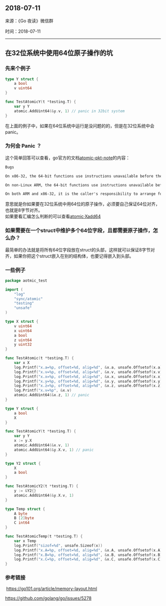 ## 2018-07-11

来源：《Go 夜读》微信群

时间：2018-07-11

----

## 在32位系统中使用64位原子操作的坑

### 先来个例子
```go
type Y struct {
	a bool
	v uint64
}

func TestAtomicY(t *testing.T) {
	var y Y
	atomic.AddUint64(&y.v, 1) // panic in 32bit system
}
```

在上面的例子中，如果在64位系统中运行是没问题的的，但是在32位系统中会panic。

### 为何会 Panic ？
这个简单回答可以查看，go官方的文档[atomic-pkt-note](https://golang.google.cn/pkg/sync/atomic/#pkg-note-BUG)的内容：  
```html
Bugs

On x86-32, the 64-bit functions use instructions unavailable before the Pentium MMX.

On non-Linux ARM, the 64-bit functions use instructions unavailable before the ARMv6k core.

On both ARM and x86-32, it is the caller's responsibility to arrange for 64-bit alignment of 64-bit words accessed atomically. The first word in a variable or in an allocated struct, array, or slice can be relied upon to be 64-bit aligned.
```
意思就是你如果要在32位系统中用64位的原子操作，必须要自己保证64位对齐，也就是8字节对齐。  
如果要看汇编怎么判断的可以查看[atomic·Xadd64](https://github.com/golang/go/blob/master/src/runtime/internal/atomic/asm_386.s#L97)


### 如果需要在一个struct中维护多个64位字段，且都需要原子操作，怎么办？
最简单的办法就是将所有64位字段放在struct的头部，这样就可以保证8字节对齐，如果你把这个struct嵌入在别的结构体，也要记得嵌入到头部。


### 一些例子
```go
package aotmic_test

import (
	"log"
	"sync/atomic"
	"testing"
	"unsafe"
)

type X struct {
	v uint64
	x uint64
	a bool
	z uint64
	y uint32
}

func TestAtomic(t *testing.T) {
	var x X
	log.Printf("x.a=%p, offset=%d, alig=%d", &x.a, unsafe.Offsetof(x.a), unsafe.Alignof(x.a))
	log.Printf("x.v=%p, offset=%d, alig=%d", &x.v, unsafe.Offsetof(x.v), unsafe.Alignof(x.v))
	log.Printf("x.x=%p, offset=%d, alig=%d", &x.x, unsafe.Offsetof(x.x), unsafe.Alignof(x.x))
	log.Printf("x.y=%p, offset=%d, alig=%d", &x.y, unsafe.Offsetof(x.y), unsafe.Alignof(x.y))
	log.Printf("x.z=%p, offset=%d, alig=%d", &x.z, unsafe.Offsetof(x.z), unsafe.Alignof(x.z))
	log.Printf("x.v=%p", &x.v)
	atomic.AddUint64(&x.z, 1) // panic
}

type Y struct {
	a bool
	X
}

func TestAtomicY(t *testing.T) {
	var y Y
	x := y.X
	atomic.AddUint64(&x.v, 1)
	atomic.AddUint64(&y.X.v, 1) // panic
}

type Y2 struct {
	X
	a bool
}

func TestAtomicY2(t *testing.T) {
	y := &Y2{}
	atomic.AddUint64(&y.X.v, 1)
}

type Temp struct {
	A byte
	B [2]byte
	C int64
}

func TestAtomicTemp(t *testing.T) {
	var x Temp
	log.Printf("sizof=%d", unsafe.Sizeof(x))
	log.Printf("x.A=%p, offset=%d, alig=%d", &x.A, unsafe.Offsetof(x.A), unsafe.Alignof(x.A))
	log.Printf("x.B=%p, offset=%d, alig=%d", &x.B, unsafe.Offsetof(x.B), unsafe.Alignof(x.B))
	log.Printf("x.C=%p, offset=%d, alig=%d", &x.C, unsafe.Offsetof(x.C), unsafe.Alignof(x.C))
}

```

### 参考链接
 https://go101.org/article/memory-layout.html

https://github.com/golang/go/issues/5278




